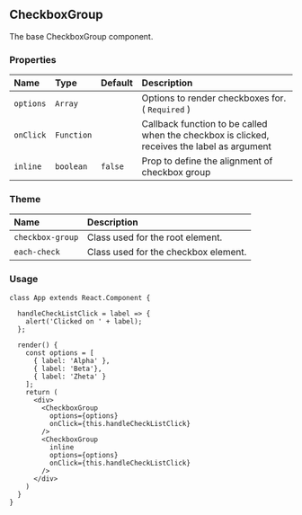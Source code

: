 ## CheckboxGroup

The base CheckboxGroup component.

### Properties
| Name | Type | Default | Description |
|:-----|:-----|:-----|:-----|
| `options` | `Array` | &nbsp; | Options to render checkboxes for. ( `Required` ) |
| `onClick` | `Function` | &nbsp; | Callback function to be called when the checkbox is clicked, receives the label as argument |
| `inline` | `boolean` | `false` | Prop to define the alignment of checkbox group |

### Theme

| Name     | Description|
|:---------|:-----------|
| `checkbox-group`   | Class used for the root element.|
| `each-check`   | Class used for the checkbox element.|

### Usage
```
class App extends React.Component {

  handleCheckListClick = label => {
    alert('Clicked on ' + label);
  };

  render() {
    const options = [
      { label: 'Alpha' }, 
      { label: 'Beta'}, 
      { label: 'Zheta' }
    ];
    return (
      <div>
        <CheckboxGroup
          options={options}
          onClick={this.handleCheckListClick}
        />
        <CheckboxGroup
          inline
          options={options}
          onClick={this.handleCheckListClick}
        />
      </div>
    )
  }
}
```
